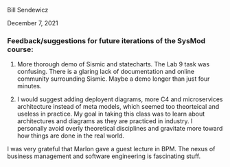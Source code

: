 Bill Sendewicz

December 7, 2021

### Feedback/suggestions for future iterations of the SysMod course:

1. More thorough demo of Sismic and statecharts. The Lab 9 task was confusing. There is a glaring lack of documentation and online community surrounding Sismic. Maybe a demo longer than just four minutes.

2. I would suggest adding deployent diagrams, more C4 and microservices architecture instead of meta models, which seemed too theorteical and useless in practice. My goal in taking this class was to learn about architectures and diagrams as they are practiced in industry. I personally avoid overly theoretical disciplines and gravitate more toward how things are done in the real world.

I was very grateful that Marlon gave a guest lecture in BPM. The nexus of business management and software engineering is fascinating stuff.
